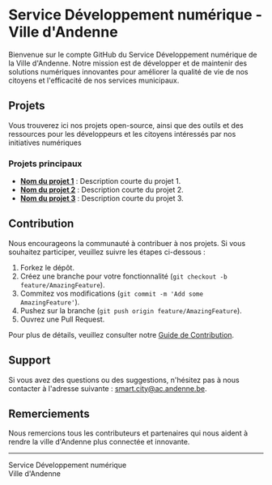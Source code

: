 # Service Développement numérique - Ville d'Andenne

Bienvenue sur le compte GitHub du Service Développement numérique de la Ville d'Andenne. Notre mission est de développer et de maintenir des solutions numériques innovantes pour améliorer la qualité de vie de nos citoyens et l'efficacité de nos services municipaux.

## Projets

Vous trouverez ici nos projets open-source, ainsi que des outils et des ressources pour les développeurs et les citoyens intéressés par nos initiatives numériques
### Projets principaux

- **[Nom du projet 1](lien-du-projet-1)** : Description courte du projet 1.
- **[Nom du projet 2](lien-du-projet-2)** : Description courte du projet 2.
- **[Nom du projet 3](lien-du-projet-3)** : Description courte du projet 3.

## Contribution

Nous encourageons la communauté à contribuer à nos projets. Si vous souhaitez participer, veuillez suivre les étapes ci-dessous :

1. Forkez le dépôt.
2. Créez une branche pour votre fonctionnalité (`git checkout -b feature/AmazingFeature`).
3. Commitez vos modifications (`git commit -m 'Add some AmazingFeature'`).
4. Pushez sur la branche (`git push origin feature/AmazingFeature`).
5. Ouvrez une Pull Request.

Pour plus de détails, veuillez consulter notre [Guide de Contribution](CONTRIBUTING.md).

## Support

Si vous avez des questions ou des suggestions, n'hésitez pas à nous contacter à l'adresse suivante : [smart.city@ac.andenne.be](mailto:smart.city@ac.andenne.be).

## Remerciements

Nous remercions tous les contributeurs et partenaires qui nous aident à rendre la ville d'Andenne plus connectée et innovante.

---

Service Développement numérique  
Ville d'Andenne
